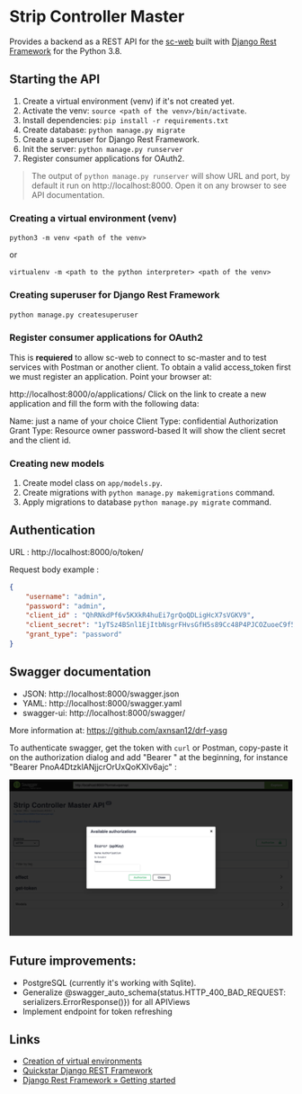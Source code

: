 # Strip Controller Master

Provides a backend as a REST API for the [sc-web](https://github.com/brunopk/sc-web) built with [Django Rest Framework](https://django-rest-framework.org) for the Python 3.8.

## Starting the API

1. Create a virtual environment (venv) if it's not created yet.
2. Activate the venv: `source <path of the venv>/bin/activate`.
3. Install dependencies: `pip install -r requirements.txt`
4. Create database: `python manage.py migrate`
5. Create a superuser for Django Rest Framework.
6. Init the server: `python manage.py runserver`
7. Register consumer applications for OAuth2.  

> The output of `python manage.py runserver` will show URL and port, by default it run on http://localhost:8000. 
> Open it on any browser to see API documentation. 

### Creating a virtual environment (venv)

```
python3 -m venv <path of the venv>
```

or

```
virtualenv -m <path to the python interpreter> <path of the venv>
```

### Creating superuser for Django Rest Framework

```python manage.py createsuperuser```


### Register consumer applications for OAuth2

This is **requiered** to allow sc-web to connect to sc-master and to test services with Postman or another client. To obtain 
a valid access_token first we must register an application. Point your browser at:

http://localhost:8000/o/applications/
Click on the link to create a new application and fill the form with the following data:

Name: just a name of your choice
Client Type: confidential
Authorization Grant Type: Resource owner password-based
It will show the client secret and the client id.


### Creating new models

1. Create model class on `app/models.py`.
2. Create migrations with `python manage.py makemigrations` command.
3. Apply migrations to database `python manage.py migrate` command.


## Authentication

URL :  http://localhost:8000/o/token/

Request body example : 

```json
{
    "username": "admin",
    "password": "admin",
    "client_id" : "QhRNkdPf6v5KXkR4huEi7grQoQDLigHcX7sVGKV9",
    "client_secret": "1yTSz4BSnl1EjItbNsgrFHvsGfH5s89Cc48P4PJCOZuoeC9f55d082nwsfaz2Iw45vdVRmZM0rr7C1vaLzY17IQ8YKRiB7RsFZVmnqDkfoNsOX5IDBgOwhUuhz4mR6KW",
    "grant_type": "password"
}
```

## Swagger documentation

- JSON: http://localhost:8000/swagger.json
- YAML: http://localhost:8000/swagger.yaml
- swagger-ui: http://localhost:8000/swagger/

More information at: https://github.com/axnsan12/drf-yasg

To authenticate swagger, get the token with `curl` or Postman, copy-paste it on the authorization dialog and add 
"Bearer " at the beginning, for instance "Bearer PnoA4DtzklANjjcrOrUxQoKXIv6ajc" :

![Swagger online documentation](doc/swagger.png)



## Future improvements:

- PostgreSQL (currently it's working with Sqlite).
- Generalize @swagger_auto_schema(status.HTTP_400_BAD_REQUEST: serializers.ErrorResponse()}) for all APIViews
- Implement endpoint for token refreshing

## Links

- [Creation of virtual environments](https://docs.python.org/3/library/venv.html)
- [Quickstar Django REST Framework](http://www.django-rest-framework.org/tutorial/quickstart/)
- [Django Rest Framework » Getting started](https://django-oauth-toolkit.readthedocs.io/en/latest/rest-framework/getting_started.html)
